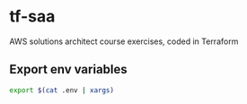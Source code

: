 # tf-saa

AWS solutions architect course exercises, coded in Terraform

## Export env variables

```bash
export $(cat .env | xargs)
```
